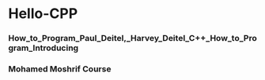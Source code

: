 # Hello-CPP
### How_to_Program_Paul_Deitel,_Harvey_Deitel_C++_How_to_Program_Introducing
### Mohamed Moshrif Course
